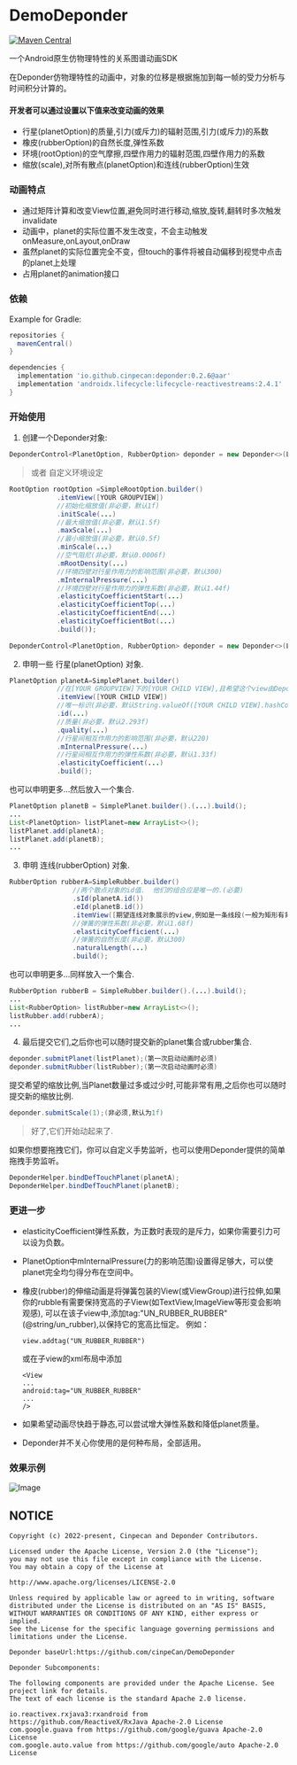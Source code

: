 # DemoDeponder

[![Maven Central](https://img.shields.io/maven-central/v/io.github.cinpecan/deponder.svg?label=Maven%20Central)](https://search.maven.org/search?q=g:%22io.github.cinpecan%22%20AND%20a:%22deponder%22)

一个Android原生仿物理特性的关系图谱动画SDK 

在Deponder仿物理特性的动画中，对象的位移是根据施加到每一帧的受力分析与时间积分计算的。

#### 开发者可以通过设置以下值来改变动画的效果

- 行星(planetOption)的质量,引力(或斥力)的辐射范围,引力(或斥力)的系数
- 橡皮(rubberOption)的自然长度,弹性系数
- 环境(rootOption)的空气摩擦,四壁作用力的辐射范围,四壁作用力的系数
- 缩放(scale),对所有散点(planetOption)和连线(rubberOption)生效


### 动画特点

- 通过矩阵计算和改变View位置,避免同时进行移动,缩放,旋转,翻转时多次触发invalidate
- 动画中，planet的实际位置不发生改变，不会主动触发onMeasure,onLayout,onDraw
- 虽然planet的实际位置完全不变，但touch的事件将被自动偏移到视觉中点击的planet上处理
- 占用planet的animation接口


### 依赖

Example for Gradle:

```groovy
repositories {
  mavenCentral()
}
```
```groovy
dependencies {
  implementation 'io.github.cinpecan:deponder:0.2.6@aar'
  implementation 'androidx.lifecycle:lifecycle-reactivestreams:2.4.1'
}
```



### 开始使用


1. 创建一个Deponder对象:
```java
DeponderControl<PlanetOption, RubberOption> deponder = new Deponder<>(LifecycleOwner, [YOUR GROUPVIEW]);
```

>或者 自定义环境设定

```java
RootOption rootOption =SimpleRootOption.builder()
            .itemView([YOUR GROUPVIEW])
            //初始化缩放值(非必要，默认1f)
            .initScale(...)
            //最大缩放值(非必要，默认1.5f)
            .maxScale(...)
            //最小缩放值(非必要，默认0.5f)
            .minScale(...)
            //空气阻尼(非必要，默认0.0006f)
            .mRootDensity(...)
            //环境四壁对行星作用力的影响范围(非必要，默认300)
            .mInternalPressure(...)
            //环境四壁对行星作用力的弹性系数(非必要，默认1.44f)
            .elasticityCoefficientStart(...)
            .elasticityCoefficientTop(...)
            .elasticityCoefficientEnd(...)
            .elasticityCoefficientBot(...)
            .build());
            
DeponderControl<PlanetOption, RubberOption> deponder = new Deponder<>(LifecycleOwner, rootOption);
```

2. 申明一些 行星(planetOption) 对象.
```java
PlanetOption planetA=SimplePlanet.builder()
            //在[YOUR GROUPVIEW]下的[YOUR CHILD VIEW],且希望这个view由Deponder控制.(必要)
            .itemView([YOUR CHILD VIEW])
            //唯一标识(非必要，默认String.valueOf([YOUR CHILD VIEW].hashCode())
            .id(...)
            //质量(非必要，默认2.293f)
            .quality(...)
            //行星间相互作用力的影响范围(非必要，默认220)
            .mInternalPressure(...)
            //行星间相互作用力的弹性系数(非必要，默认1.33f)
            .elasticityCoefficient(...)
            .build();
```
也可以申明更多...然后放入一个集合.
```java
PlanetOption planetB = SimplePlanet.builder().(...).build();
...
List<PlanetOption> listPlanet=new ArrayList<>();
listPlanet.add(planetA);
listPlanet.add(planetB);
...
```

3. 申明 连线(rubberOption) 对象.
```java
RubberOption rubberA=SimpleRubber.builder()
                //两个散点对象的id值.  他们的组合应是唯一的.(必要)
                .sId(planetA.id())
                .eId(planetB.id())
                .itemView([期望连线对象展示的view,例如是一条线段(一般为矩形有背景颜色且宽高大于0的View)])
                //弹簧的弹性系数(非必要，默认1.68f)
                .elasticityCoefficient(...)
                //弹簧的自然长度(非必要，默认300)
                .naturalLength(...)
                .build();
```
也可以申明更多...同样放入一个集合.
```java
RubberOption rubberB = SimpleRubber.builder().(...).build();
...
List<RubberOption> listRubber=new ArrayList<>();
listRubber.add(rubberA);
...
```
4. 最后提交它们,之后你也可以随时提交新的planet集合或rubber集合.
```java
deponder.submitPlanet(listPlanet);(第一次启动动画时必须)
deponder.submitRubber(listRubber);(第一次启动动画时必须)
```
提交希望的缩放比例,当Planet数量过多或过少时,可能非常有用,之后你也可以随时提交新的缩放比例.
```java
deponder.submitScale(1);(非必须,默认为1f)
```
>好了,它们开始动起来了.

如果你想要拖拽它们，你可以自定义手势监听，也可以使用Deponder提供的简单拖拽手势监听。
```java
DeponderHelper.bindDefTouchPlanet(planetA);
DeponderHelper.bindDefTouchPlanet(planetB);
```

### 更进一步

- elasticityCoefficient弹性系数，为正数时表现的是斥力，如果你需要引力可以设为负数。

- PlanetOption中mInternalPressure(力的影响范围)设置得足够大，可以使planet完全均匀得分布在空间中。

- 橡皮(rubber)的伸缩动画是将弹簧包装的View(或ViewGroup)进行拉伸,如果你的rubble有需要保持宽高的子View(如TextView,ImageView等形变会影响观感), 
  可以在该子view中,添加tag:"UN_RUBBER_RUBBER"(@string/un_rubber),以保持它的宽高比恒定。
  例如：
  ```
  view.addtag("UN_RUBBER_RUBBER")
  ```
  或在子view的xml布局中添加
  ```
  <View
  ...
  android:tag="UN_RUBBER_RUBBER"
  ...
  />
  
  ```
  
- 如果希望动画尽快趋于静态,可以尝试增大弹性系数和降低planet质量。
  
- Deponder并不关心你使用的是何种布局，全部适用。


### 效果示例

![Image](https://s4.ax1x.com/2022/02/25/bAEZwj.gif)

## NOTICE

    Copyright (c) 2022-present, Cinpecan and Deponder Contributors.

    Licensed under the Apache License, Version 2.0 (the "License");
    you may not use this file except in compliance with the License.
    You may obtain a copy of the License at

    http://www.apache.org/licenses/LICENSE-2.0

    Unless required by applicable law or agreed to in writing, software
    distributed under the License is distributed on an "AS IS" BASIS,
    WITHOUT WARRANTIES OR CONDITIONS OF ANY KIND, either express or implied.
    See the License for the specific language governing permissions and
    limitations under the License.
    
    Deponder baseUrl:https://github.com/cinpeCan/DemoDeponder
    
    Deponder Subcomponents:
    
    The following components are provided under the Apache License. See project link for details.
    The text of each license is the standard Apache 2.0 license.
    
    io.reactivex.rxjava3:rxandroid from https://github.com/ReactiveX/RxJava Apache-2.0 License
    com.google.guava from https://github.com/google/guava Apache-2.0 License
    com.google.auto.value from https://github.com/google/auto Apache-2.0 License

